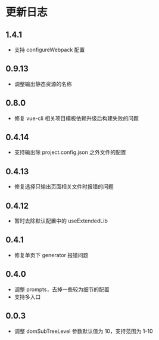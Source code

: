 # 更新日志

## 1.4.1

* 支持 configureWebpack 配置

## 0.9.13

* 调整输出静态资源的名称

## 0.8.0

* 修复 vue-cli 相关项目模板依赖升级后构建失败的问题

## 0.4.14

* 支持输出除 project.config.json 之外文件的配置

## 0.4.13

* 修复选择只输出页面相关文件时报错的问题

## 0.4.12

* 暂时去除默认配置中的 useExtendedLib

## 0.4.1

* 修复单页下 generator 报错问题

## 0.4.0

* 调整 prompts，去掉一些较为细节的配置
* 支持多入口

## 0.0.3

* 调整 domSubTreeLevel 参数默认值为 10，支持范围为 1-10
